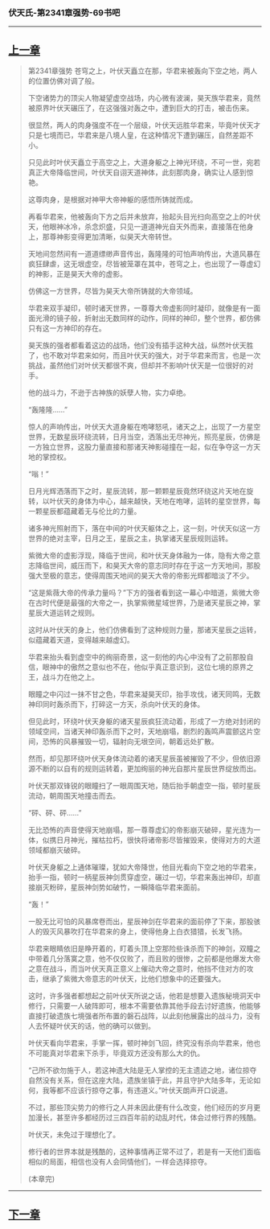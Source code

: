 ### 伏天氏-第2341章强势-69书吧

--------
[上一章](./adfa5bdcc8696c9bd5c33de1b2b703e7.md)
--------


>
>
>
>第2341章强势
>苍穹之上，叶伏天矗立在那，华君来被轰向下空之地，两人的位置仿佛对调了般。
>
>下空诸势力的顶尖人物凝望虚空战场，内心微有波澜，昊天族华君来，竟然被原界叶伏天碾压了，在这强强对轰之中，遭到巨大的打击，被击伤来。
>
>很显然，两人的肉身强度不在一个层级，叶伏天远胜华君来，毕竟叶伏天才只是七境而已，华君来是八境人皇，在这种情况下遭到碾压，自然差距不小。
>
>只见此时叶伏天矗立于高空之上，大道身躯之上神光环绕，不可一世，宛若真正大帝降临世间，叶伏天自诩天道神体，此刻那肉身，确实让人感到惊艳。
>
>这尊肉身，是根据对神甲大帝神躯的感悟所铸就而成。
>
>再看华君来，他被轰向下方之后并未放弃，抬起头目光扫向高空之上的叶伏天，他眼神冰冷，杀念炽盛，只见一道道神光自天外而来，直接落在他身上，那尊神影变得更加清晰，似昊天大帝转世。
>
>天地间忽然间有一道道缥缈声音传出，轰隆隆的可怕声响传出，大道风暴在疯狂肆虐，这无垠虚空，尽皆被笼罩在其中，苍穹之上，也出现了一尊虚幻的神影，正是昊天大帝的虚影。
>
>仿佛这一方世界，尽皆为昊天大帝所铸就的大帝领域。
>
>华君来双手凝印，顿时诸天世界，一尊尊大帝虚影同时凝印，就像是有一面面光滑的镜子般，折射出无数同样的动作，同样的神印，整个世界，都仿佛只有这一方神印的存在。
>
>昊天族的强者都看着这边的战场，他们没有插手这种大战，纵然叶伏天胜了，也不敢对华君来如何，而且叶伏天的强大，对于华君来而言，也是一次挑战，虽然他们对叶伏天都很不爽，但却并不影响叶伏天是一位很好的对手。
>
>他的战斗力，不逊于古神族的妖孽人物，实力卓绝。
>
>“轰隆隆……”
>
>惊人的声响传出，叶伏天大道身躯在咆哮怒吼，诸天之上，出现了一方星空世界，无数星辰环绕流转，日月当空，洒落出无尽神光，照亮星辰，仿佛是一方独立世界，这股力量直接和那诸天神影碰撞在一起，似在争夺这一方天地的掌控权。
>
>“嗡！”
>
>日月光辉洒落而下之时，星辰流转，那一颗颗星辰竟然环绕这片天地在旋转，以叶伏天的身体为中心，越来越快，天地在咆哮，运转的星空世界，每一颗星辰都蕴藏着无与伦比的力量。
>
>诸多神光照射而下，落在中间的叶伏天躯体之上，这一刻，叶伏天似这一方世界的绝对主宰，日月之王，星辰之主，执掌诸天星辰规则运转。
>
>紫微大帝的虚影浮现，降临于世间，和叶伏天身体融为一体，隐有大帝之意志降临世间，威压而下，和昊天大帝的意志同时存在于这一方天地间，那股强大至极的意志，使得周围天地间的昊天大帝的帝影光辉都暗淡了不少。
>
>“这是紫薇大帝的传承力量吗？”下方的强者看到这一幕心中暗道，紫微大帝在古时代便是最强的大帝之一，执掌紫微星域世界，乃是诸天星辰之神，掌星辰大道运转之规则。
>
>这时从叶伏天的身上，他们仿佛看到了这种规则力量，那诸天星辰之运转，似蕴藏着天道，变得越来越虚幻。
>
>华君来抬头看到虚空中的绚丽奇景，这一刻他的内心中没有了之前那股自信，眼神中的傲然之意似也不在，他似乎真正意识到，这位七境的原界之王，战斗力在他之上。
>
>眼瞳之中闪过一抹不甘之色，华君来凝昊天印，抬手攻伐，诸天同鸣，无数神印同时轰杀而下，打碎这一方天，杀向叶伏天的身体。
>
>但见此时，环绕叶伏天身躯的诸天星辰疯狂流动着，形成了一方绝对封闭的领域空间，当诸天神印轰杀而下之时，天地崩塌，剧烈的轰鸣声震颤这片空间，恐怖的风暴摧毁一切，辐射向无垠空间，朝着远处扩散。
>
>然而，却见那环绕叶伏天身体流动着的诸天星辰虽被摧毁了不少，但依旧源源不断的以自有的规则运转着，更加绚丽的神光自那片星辰世界绽放而出。
>
>叶伏天那双锋锐的眼瞳扫了一眼周围天地，随后抬手朝虚空一指，顿时星辰流动，朝周围天地撞击而去。
>
>“砰、砰、砰……”
>
>无比恐怖的声音使得天地崩塌，那一尊尊虚幻的帝影崩灭破碎，星光连为一体，似携日月神光，摧枯拉朽，很快将诸帝影尽皆摧毁来，使得对方的大道领域都崩灭破碎。
>
>叶伏天身躯之上通体璀璨，犹如大帝降世，他目光看向下空之地的华君来，抬手一指，顿时一柄星辰神剑贯穿虚空，碾过一切，华君来轰出神印，却直接崩灭粉碎，星辰神剑势如破竹，一瞬降临华君来面前。
>
>“轰！”
>
>一股无比可怕的风暴席卷而出，星辰神剑在华君来的面前停了下来，那股骇人的毁灭风暴吹打在华君来的身上，使得他身上白衣猎猎，长发飞扬。
>
>华君来眼睛依旧是睁开着的，盯着头顶上空那险些诛杀而下的神剑，双瞳之中带着几分落寞之意，他不仅仅败了，而且败的很惨，之前都是他爆发大帝之意在战斗，而当叶伏天真正意义上催动大帝之意时，他挡不住对方的攻击，继承了紫微大帝意志的叶伏天，比他们想象中的还要强大。
>
>这时，许多强者都想起之前叶伏天所说之话，他若是想要入遗族秘境洞天中修行，只需要一人破阵即可，根本不需要依靠其他手段去讨好遗族，他能够直接打破遗族七境强者所布置的磐石战阵，以此刻他展露出的战斗力，没有人去怀疑叶伏天的话，他的确可以做到。
>
>叶伏天看向华君来，手掌一挥，顿时神剑飞回，终究没有杀向华君来，他也不可能真对华君来下杀手，毕竟双方还没有那么大的仇。
>
>“己所不欲勿施于人，若这神遗大陆是无人掌控的无主遗迹之地，诸位掠夺自然没有关系，但在这座大陆，遗族坐镇于此，并且守护大陆多年，无论如何，我等都不应该行掠夺之事，有违道义。”叶伏天朗声开口说道。
>
>不过，那些顶尖势力的修行之人并未因此便有什么改变，他们经历的岁月更加漫长，甚至许多都经历过三四百年前的动乱时代，体会过修行界的残酷。
>
>叶伏天，未免过于理想化了。
>
>修行者的世界本就是残酷的，这种事情再正常不过了，若是有一天他们面临相似的局面，相信也没有人会同情他们，一样会选择掠夺。
>
>(本章完)
>
>

--------
[下一章](./0b6d6cb44a3492b615d5b538ddbbd14e.md)
--------
